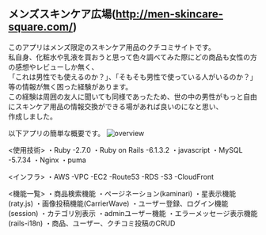 
## メンズスキンケア広場(http://men-skincare-square.com/)

このアプリはメンズ限定のスキンケア用品のクチコミサイトです。  
私自身、化粧水や乳液を買おうと思って色々調べてみた際にどの商品も女性の方の感想やレビューしか無く、  
「これは男性でも使えるのか？」、「そもそも男性で使っている人がいるのか？」等の情報が無く困った経験があります。  
この経験は周囲の友人に聞いても同様であったため、世の中の男性がもっと自由にスキンケア用品の情報交換ができる場があれば良いのになと思い、  
作成しました。  

以下アプリの簡単な概要です。
![overview](https://user-images.githubusercontent.com/79210669/119690043-4fe06a80-be84-11eb-987e-d0a1d6a87b55.gif)

<使用技術>
・Ruby -2.7.0
・Ruby on Rails -6.1.3.2
・javascript 
・MySQL -5.7.34
・Nginx
・puma

<インフラ>
・AWS
  -VPC
  -EC2
  -Route53
  -RDS
  -S3
  -CloudFront
  

<機能一覧>
・商品検索機能
・ページネーション(kaminari)
・星表示機能(raty.js)
・画像投稿機能(CarrierWave)
・ユーザー登録、ログイン機能(session)
・カテゴリ別表示
・adminユーザー機能
・エラーメッセージ表示機能(rails-i18n)
・商品、ユーザー、クチコミ投稿のCRUD
